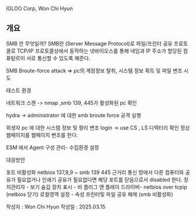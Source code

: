 IGLOO Corp, Won Chi Hyun

## 개요
SMB 란 무엇일까? 
SMB란 (Server Message Protocol)로 파일/프린터 공유 프로토콜로 TCP/IP 프로토콜상에서 동작하는 넷바이오스를 통해 네임과 IP 주소가 할당된 컴퓨턷르이 서로 통신할 수 있도록 해준다.    

SMB Broute-force attack => pc의 계정정보 탈취, 시스템 정보 획득 및 파일 변조 시도

테스트 환경

네트워크 스캔 -> nmap ,smb 139, 445가 활성화된 pc 확인

hydra -> administrator 에 대한 smb broute force 공격 실행

희생자 pc 에 대한 시스템 정보 및 팡리 변조
login -> use CS , LS 디렉터리 확인
정상 웹페이지를 웹페이지 변조를 한다.

ESM 에서 Agent 구성 관리- 수집환경 설정

대응방안

포트 비활성화 netbios 137,8,9 ~ smb 139 445 
근거리 통신 망에서 다른 컴퓨터와 공유가 필요없거나 인쇄기 공유가 필요없다면 해당 포트를 닫음으로서 disabled 한다.
장치관리자 - 보기 숨김 장치 표시 - 비 플러그 앤 플레이 드라이버- netbios over tcpip (netbios 닫기)
로컬영역 설정 - 속성 프린터및 파일 공유 해제 (smb 비활성화)

작성자 : Won Chi Hyun
작성일 : 2025.03.15
